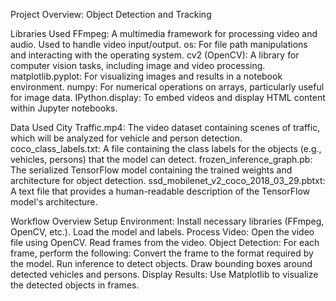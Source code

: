 Project Overview: Object Detection and Tracking

Libraries Used
	FFmpeg:				A multimedia framework for processing video and audio. Used to handle video input/output.
	os: 				For file path manipulations and interacting with the operating system.
	cv2 (OpenCV): 		A library for computer vision tasks, including image and video processing.
	matplotlib.pyplot: 	For visualizing images and results in a notebook environment.
	numpy: 				For numerical operations on arrays, particularly useful for image data.
	IPython.display: 	To embed videos and display HTML content within Jupyter notebooks.


Data Used
	City Traffic.mp4:			 				The video dataset containing scenes of traffic, which will be analyzed for vehicle and person detection.
	coco_class_labels.txt:		 				A file containing the class labels for the objects (e.g., vehicles, persons) that the model can detect.
	frozen_inference_graph.pb:	 				The serialized TensorFlow model containing the trained weights and architecture for object detection.
	ssd_mobilenet_v2_coco_2018_03_29.pbtxt: 	A text file that provides a human-readable description of the TensorFlow model's architecture.


Workflow Overview
	Setup Environment:
		Install necessary libraries (FFmpeg, OpenCV, etc.).
		Load the model and labels.
	Process Video:
		Open the video file using OpenCV.
		Read frames from the video.
	Object Detection:
		For each frame, perform the following:
			Convert the frame to the format required by the model.
			Run inference to detect objects.
			Draw bounding boxes around detected vehicles and persons.
	Display Results:
		Use Matplotlib to visualize the detected objects in frames.
